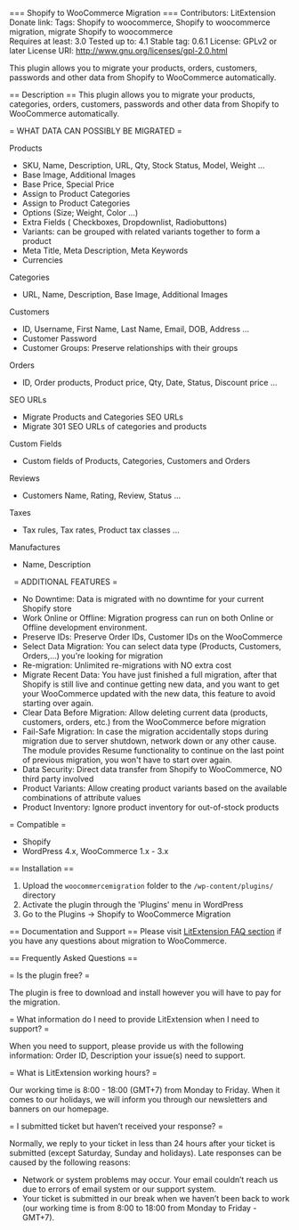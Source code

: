 === Shopify to WooCommerce Migration ===
Contributors: LitExtension
Donate link: 
Tags: Shopify to woocommerce, Shopify to woocommerce migration, migrate Shopify to woocommerce  
Requires at least: 3.0
Tested up to: 4.1
Stable tag: 0.6.1
License: GPLv2 or later
License URI: http://www.gnu.org/licenses/gpl-2.0.html

This plugin allows you to migrate your products, orders, customers, passwords and other data from Shopify to WooCommerce automatically.

== Description ==
This plugin allows you to migrate your products, categories, orders, customers, passwords and other data from Shopify to WooCommerce automatically. 

= WHAT DATA CAN POSSIBLY BE MIGRATED =


Products
* SKU, Name, Description, URL, Qty, Stock Status, Model, Weight ...
* Base Image, Additional Images
* Base Price, Special Price
* Assign to Product Categories
* Assign to Product Categories
* Options (Size; Weight, Color ...)
* Extra Fields ( Checkboxes, Dropdownlist, Radiobuttons)
* Variants: can be grouped with related variants together to form a product
* Meta Title, Meta Description, Meta Keywords
* Currencies

Categories
* URL, Name, Description, Base Image, Additional Images

Customers
* ID, Username, First Name, Last Name, Email, DOB, Address ...
* Customer Password
* Customer Groups: Preserve relationships with their groups

Orders
* ID, Order products, Product price, Qty, Date, Status, Discount price ...

SEO URLs
* Migrate Products and Categories SEO URLs
* Migrate 301 SEO URLs of categories and products

Custom Fields
* Custom fields of Products, Categories, Customers and Orders

Reviews
* Customers Name, Rating, Review, Status ...

Taxes
* Tax rules, Tax rates, Product tax classes ...

Manufactures
* Name, Description

 
= ADDITIONAL FEATURES =
* No Downtime: Data is migrated with no downtime for your current Shopify store
* Work Online or Offline: Migration progress can run on both Online or Offline development environment.
* Preserve IDs: Preserve Order IDs, Customer IDs on the WooCommerce
* Select Data Migration: You can select data type (Products, Customers, Orders,...) you're looking for migration
* Re-migration: Unlimited re-migrations with NO extra cost
* Migrate Recent Data: You have just finished a full migration, after that Shopify is still live and continue getting new data, and you want to get your WooCommerce updated with the new data, this feature to avoid starting over again.
* Clear Data Before Migration: Allow deleting current data (products, customers, orders, etc.) from the WooCommerce before migration
* Fail-Safe Migration: In case the migration accidentally stops during migration due to server shutdown, network down or any other cause. The module provides Resume functionality to continue on the last point of previous migration, you won't have to start over again.
* Data Security: Direct data transfer from Shopify to WooCommerce, NO third party involved
* Product Variants: Allow creating product variants based on the available combinations of attribute values
* Product Inventory: Ignore product inventory for out-of-stock products


= Compatible =
* Shopify
* WordPress 4.x, WooCommerce 1.x - 3.x 



== Installation ==
1. Upload the `woocommercemigration` folder to the `/wp-content/plugins/` directory
2. Activate the plugin through the 'Plugins' menu in WordPress
3. Go to the Plugins -> Shopify to WooCommerce Migration


== Documentation and Support ==
Please visit [LitExtension FAQ section](http://litextension.com/woocommerce-migration-tool/Shopify-to-woocommerce.html) if you have any questions about migration to WooCommerce.


== Frequently Asked Questions ==

= Is the plugin free? =

The plugin is free to download and install however you will have to pay for the migration.

= What information do I need to provide LitExtension when I need to support? =

When you need to support, please provide us with the following information: Order ID, Description your issue(s) need to support. 

= What is LitExtension working hours? =

Our working time is 8:00 - 18:00 (GMT+7) from Monday to Friday. When it comes to our holidays, we will inform you through our newsletters and banners on our homepage.

= I submitted ticket but haven’t received your response? =

Normally, we reply to your ticket in less than 24 hours after your ticket is submitted (except Saturday, Sunday and holidays). Late responses can be caused by the following reasons:
* Network or system problems may occur. Your email couldn’t reach us due to errors of email system or our support system.
* Your ticket is submitted in our break when we haven’t been back to work (our working time is from 8:00 to 18:00 from Monday to Friday - GMT+7).

